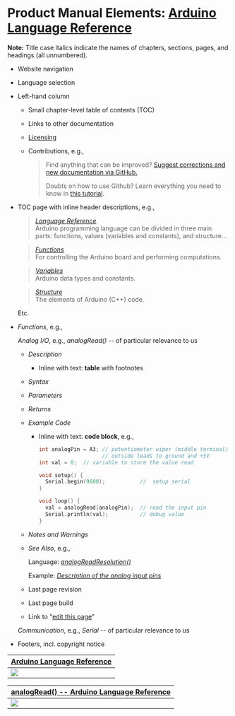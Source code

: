 # Product Manual Elements: [Arduino Language Reference](https://www.arduino.cc/reference/en/)

**Note:** Title case italics indicate the names of chapters, sections, pages, and headings (all unnumbered).

 -  Website navigation
 -  Language selection
 -  Left-hand column
    
     -  Small chapter-level table of contents (TOC)
     -  Links to other documentation
     -  [Licensing](https://creativecommons.org/licenses/)
     -  Contributions, e.g.,
        
         >  Find anything that can be improved? [Suggest corrections and new documentation via GitHub.](https://github.com/arduino/reference-en)
         >  
         >  Doubts on how to use Github? Learn everything you need to know in [this tutorial](https://create.arduino.cc/projecthub/Arduino_Genuino/contribute-to-the-arduino-reference-af7c37). 
    
 -  TOC page with inline header descriptions, e.g.,
    
     >  [*Language Reference*](https://www.arduino.cc/reference/en/) \
     >  Arduino programming language can be divided in three main parts: functions, values (variables and constants), and structure...
    
     >  [*Functions*](https://www.arduino.cc/reference/en/#functions) \
     >  For controlling the Arduino board and performing computations.
    
     >  [*Variables*](https://www.arduino.cc/reference/en/#variables) \
     >  Arduino data types and constants.
    
     >  [*Structure*](https://www.arduino.cc/reference/en/#structure) \
     >  The elements of Arduino (C++) code.
    
    Etc.
    
 -  *Functions*, e.g.,
    
    *Analog I/O*, e.g., *analogRead()* -- of particular relevance to us

     -  *Description*
        
         -  Inline with text: **table** with footnotes
        
     -  *Syntax*
     -  *Parameters*
     -  *Returns*
     -  *Example Code*
        
         -  Inline with text: **code block**, e.g.,
            
            ``` C++
            int analogPin = A3; // potentiometer wiper (middle terminal) connected to analog pin 3
                                // outside leads to ground and +5V
            int val = 0;  // variable to store the value read

            void setup() {
              Serial.begin(9600);           //  setup serial
            }

            void loop() {
              val = analogRead(analogPin);  // read the input pin
              Serial.println(val);          // debug value
            }
            ```
            
     -  *Notes and Warnings*
     -  *See Also*, e.g.,
        
        Language: [*analogReadResolution()*](https://www.arduino.cc/reference/en/language/functions/zero-due-mkr-family/analogreadresolution/)

        Example: [*Description of the analog input pins*](https://www.arduino.cc/en/Tutorial/Foundations/AnalogInputPins)
        
     -  Last page revision
     -  Last page build
     -  Link to "[edit this page](https://github.com/arduino/reference-en/edit/master/Language/Functions/Analog%20IO/analogRead.adoc)"
    
    *Communication*, e.g., *Serial* -- of particular relevance to us
    
 -  Footers, incl. copyright notice

| [Arduino Language Reference](https://www.arduino.cc/reference/en/) |
|:--|
| ![](https://raw.githubusercontent.com/keeganmjgreen/3D-Printed-Sensors-Manual-Demo/main/img/Arduino%20Language%20Reference%20(Webpage).png) |

| [analogRead() -- Arduino Language Reference](https://www.arduino.cc/reference/en/language/functions/analog-io/analogread/) |
|:--|
| ![](https://raw.githubusercontent.com/keeganmjgreen/3D-Printed-Sensors-Manual-Demo/main/img/analogRead()%20%E2%80%93%20Arduino%20Language%20Reference%20(Webpage).png) |
